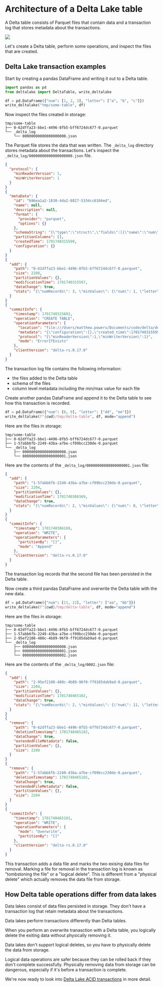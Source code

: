 # Architecture of a Delta Lake table

A Delta table consists of Parquet files that contain data and a transaction log that stores metadata about the transactions.

![](contents-of-delta-table.png)

Let's create a Delta table, perform some operations, and inspect the files that are created.

## Delta Lake transaction examples

Start by creating a pandas DataFrame and writing it out to a Delta table.

```python
import pandas as pd
from deltalake import DeltaTable, write_deltalake

df = pd.DataFrame({"num": [1, 2, 3], "letter": ["a", "b", "c"]})
write_deltalake("tmp/some-table", df)
```

Now inspect the files created in storage:

```
tmp/some-table
├── 0-62dffa23-bbe1-4496-8fb5-bff6724dc677-0.parquet
└── _delta_log
    └── 00000000000000000000.json
```

The Parquet file stores the data that was written. The `_delta_log` directory stores metadata about the transactions. Let's inspect the `_delta_log/00000000000000000000.json` file.

```json
{
  "protocol": {
    "minReaderVersion": 1,
    "minWriterVersion": 1
  }
}
{
  "metaData": {
    "id": "b96ea1a2-1830-4da2-8827-5334cc6104ed",
    "name": null,
    "description": null,
    "format": {
      "provider": "parquet",
      "options": {}
    },
    "schemaString": "{\"type\":\"struct\",\"fields\":[{\"name\":\"num\",\"type\":\"long\",\"nullable\":true,\"metadata\":{}},{\"name\":\"letter\",\"type\":\"string\",\"nullable\":true,\"metadata\":{}}]}",
    "partitionColumns": [],
    "createdTime": 1701740315599,
    "configuration": {}
  }
}
{
  "add": {
    "path": "0-62dffa23-bbe1-4496-8fb5-bff6724dc677-0.parquet",
    "size": 2208,
    "partitionValues": {},
    "modificationTime": 1701740315597,
    "dataChange": true,
    "stats": "{\"numRecords\": 3, \"minValues\": {\"num\": 1, \"letter\": \"a\"}, \"maxValues\": {\"num\": 3, \"letter\": \"c\"}, \"nullCount\": {\"num\": 0, \"letter\": 0}}"
  }
}
{
  "commitInfo": {
    "timestamp": 1701740315602,
    "operation": "CREATE TABLE",
    "operationParameters": {
      "location": "file:///Users/matthew.powers/Documents/code/delta/delta-examples/notebooks/python-deltalake/tmp/some-table",
      "metadata": "{\"configuration\":{},\"created_time\":1701740315599,\"description\":null,\"format\":{\"options\":{},\"provider\":\"parquet\"},\"id\":\"b96ea1a2-1830-4da2-8827-5334cc6104ed\",\"name\":null,\"partition_columns\":[],\"schema\":{\"fields\":[{\"metadata\":{},\"name\":\"num\",\"nullable\":true,\"type\":\"long\"},{\"metadata\":{},\"name\":\"letter\",\"nullable\":true,\"type\":\"string\"}],\"type\":\"struct\"}}",
      "protocol": "{\"minReaderVersion\":1,\"minWriterVersion\":1}",
      "mode": "ErrorIfExists"
    },
    "clientVersion": "delta-rs.0.17.0"
  }
}
```

The transaction log file contains the following information:

- the files added to the Delta table
- schema of the files
- column level metadata including the min/max value for each file

Create another pandas DataFrame and append it to the Delta table to see how this transaction is recorded.

```python
df = pd.DataFrame({"num": [8, 9], "letter": ["dd", "ee"]})
write_deltalake(f"{cwd}/tmp/delta-table", df, mode="append")
```

Here are the files in storage:

```
tmp/some-table
├── 0-62dffa23-bbe1-4496-8fb5-bff6724dc677-0.parquet
├── 1-57abb6fb-2249-43ba-a7be-cf09bcc230de-0.parquet
└── _delta_log
    ├── 00000000000000000000.json
    └── 00000000000000000001.json
```

Here are the contents of the `_delta_log/00000000000000000001.json` file:

```json
{
  "add": {
    "path": "1-57abb6fb-2249-43ba-a7be-cf09bcc230de-0.parquet",
    "size": 2204,
    "partitionValues": {},
    "modificationTime": 1701740386169,
    "dataChange": true,
    "stats": "{\"numRecords\": 2, \"minValues\": {\"num\": 8, \"letter\": \"dd\"}, \"maxValues\": {\"num\": 9, \"letter\": \"ee\"}, \"nullCount\": {\"num\": 0, \"letter\": 0}}"
  }
}
{
  "commitInfo": {
    "timestamp": 1701740386169,
    "operation": "WRITE",
    "operationParameters": {
      "partitionBy": "[]",
      "mode": "Append"
    },
    "clientVersion": "delta-rs.0.17.0"
  }
}
```

The transaction log records that the second file has been persisted in the Delta table.

Now create a third pandas DataFrame and overwrite the Delta table with the new data.

```python
df = pd.DataFrame({"num": [11, 22], "letter": ["aa", "bb"]})
write_deltalake(f"{cwd}/tmp/delta-table", df, mode="append")
```

Here are the files in storage:

```
tmp/some-table
├── 0-62dffa23-bbe1-4496-8fb5-bff6724dc677-0.parquet
├── 1-57abb6fb-2249-43ba-a7be-cf09bcc230de-0.parquet
├── 2-95ef2108-480c-4b89-96f0-ff9185dab9ad-0.parquet
└── _delta_log
    ├── 00000000000000000000.json
    ├── 00000000000000000001.json
    └── 00000000000000000002.json
```

Here are the contents of the `_delta_log/0002.json` file:

```json
{
  "add": {
    "path": "2-95ef2108-480c-4b89-96f0-ff9185dab9ad-0.parquet",
    "size": 2204,
    "partitionValues": {},
    "modificationTime": 1701740465102,
    "dataChange": true,
    "stats": "{\"numRecords\": 2, \"minValues\": {\"num\": 11, \"letter\": \"aa\"}, \"maxValues\": {\"num\": 22, \"letter\": \"bb\"}, \"nullCount\": {\"num\": 0, \"letter\": 0}}"
  }
}
{
  "remove": {
    "path": "0-62dffa23-bbe1-4496-8fb5-bff6724dc677-0.parquet",
    "deletionTimestamp": 1701740465102,
    "dataChange": true,
    "extendedFileMetadata": false,
    "partitionValues": {},
    "size": 2208
  }
}
{
  "remove": {
    "path": "1-57abb6fb-2249-43ba-a7be-cf09bcc230de-0.parquet",
    "deletionTimestamp": 1701740465102,
    "dataChange": true,
    "extendedFileMetadata": false,
    "partitionValues": {},
    "size": 2204
  }
}
{
  "commitInfo": {
    "timestamp": 1701740465102,
    "operation": "WRITE",
    "operationParameters": {
      "mode": "Overwrite",
      "partitionBy": "[]"
    },
    "clientVersion": "delta-rs.0.17.0"
  }
}
```

This transaction adds a data file and marks the two exising data files for removal. Marking a file for removal in the transaction log is known as "tombstoning the file" or a "logical delete". This is different from a "physical delete" which actually removes the data file from storage.

## How Delta table operations differ from data lakes

Data lakes consist of data files persisted in storage. They don't have a transaction log that retain metadata about the transactions.

Data lakes perform transactions differently than Delta tables.

When you perform an overwrite tranasction with a Delta table, you logically delete the exiting data without physically removing it.

Data lakes don't support logical deletes, so you have to physically delete the data from storage.

Logical data operations are safer because they can be rolled back if they don't complete successfully. Physically removing data from storage can be dangerous, especially if it's before a transaction is complete.

We're now ready to look into [Delta Lake ACID transactions](../how-delta-lake-works/delta-lake-acid-transactions.md) in more detail.

